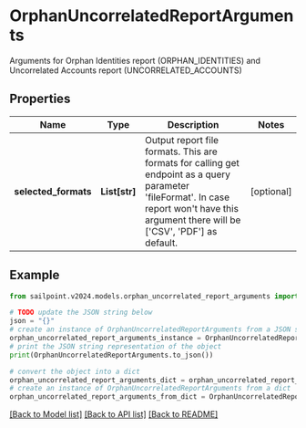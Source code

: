 # OrphanUncorrelatedReportArguments

Arguments for Orphan Identities report (ORPHAN_IDENTITIES) and Uncorrelated Accounts report (UNCORRELATED_ACCOUNTS)

## Properties

Name | Type | Description | Notes
------------ | ------------- | ------------- | -------------
**selected_formats** | **List[str]** | Output report file formats. This are formats for calling get endpoint as a query parameter &#39;fileFormat&#39;.  In case report won&#39;t have this argument there will be [&#39;CSV&#39;, &#39;PDF&#39;] as default. | [optional] 

## Example

```python
from sailpoint.v2024.models.orphan_uncorrelated_report_arguments import OrphanUncorrelatedReportArguments

# TODO update the JSON string below
json = "{}"
# create an instance of OrphanUncorrelatedReportArguments from a JSON string
orphan_uncorrelated_report_arguments_instance = OrphanUncorrelatedReportArguments.from_json(json)
# print the JSON string representation of the object
print(OrphanUncorrelatedReportArguments.to_json())

# convert the object into a dict
orphan_uncorrelated_report_arguments_dict = orphan_uncorrelated_report_arguments_instance.to_dict()
# create an instance of OrphanUncorrelatedReportArguments from a dict
orphan_uncorrelated_report_arguments_from_dict = OrphanUncorrelatedReportArguments.from_dict(orphan_uncorrelated_report_arguments_dict)
```
[[Back to Model list]](../README.md#documentation-for-models) [[Back to API list]](../README.md#documentation-for-api-endpoints) [[Back to README]](../README.md)


